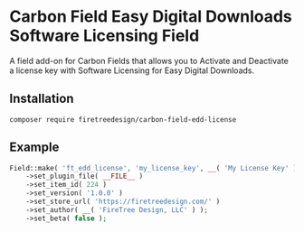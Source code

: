 # Carbon Field Easy Digital Downloads Software Licensing Field

A field add-on for Carbon Fields that allows you to Activate and Deactivate a license key with Software Licensing for Easy Digital Downloads.

## Installation 

```shell
composer require firetreedesign/carbon-field-edd-license
```

## Example

```php
Field::make( 'ft_edd_license', 'my_license_key', __( 'My License Key' ) )
    ->set_plugin_file( __FILE__ )
    ->set_item_id( 224 )
    ->set_version( '1.0.0' )
    ->set_store_url( 'https://firetreedesign.com/' )
    ->set_author( __( 'FireTree Design, LLC' ) );
    ->set_beta( false );
```